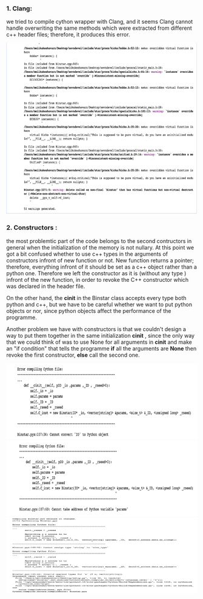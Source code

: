 ### 1. Clang:

we tried to compile cython wrapper with Clang, and it seems Clang cannot handle overwriting the same methods which were extracted from different c++ header files; therefore, it produces this error. 

<img src="Clang.png" width="900" height="450">



### 2. Constructors :

the most problemtic part of the code belongs to the second contructors in general when the initialization of the memory is not nullary. At this point we got a bit confused whether to use c++ types in the arguments of constructors infront of new function or not. New function returns a pointer; therefore, everything infront of it should be set as a c++ object rather than a python one. Therefore we left the constructor as it is (without any type ) infront of the new function, in order to revoke the C++ constructor which was declared in the header file.

On the other hand, the __cinit__ in the Binstar class accepts every type both python and c++, but we have to be careful whether we want to put python objects or nor, since python objects affect the performance of the programme.


Another problem we have with constructors is that we couldn't design a way to put them together in the same initialization __cinit__ , since the only way that we could think of was to use None for all arguments in __cinit__ and make an "if condition" that tells the programme **if** all the arguments are **None** then revoke the first constructor, **else** call the second one.



<img src="con.png" width="1000" height="200">
<img src="con2.png" width="1000" height="200">
<img src="con3.png" width="1000" height="200">

